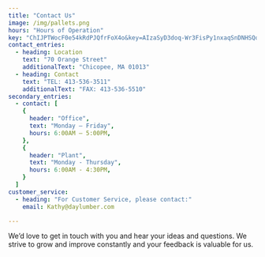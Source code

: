 ```yaml
---
title: "Contact Us"
image: /img/pallets.png
hours: "Hours of Operation"
key: "ChIJPTWocF0e54kRdPJQfrFoX4o&key=AIzaSyD3doq-Wr3FisPy1nxaqSnDNHSQqPhkf94"
contact_entries:
  - heading: Location
    text: "70 Orange Street"
    additionalText: "Chicopee, MA 01013"
  - heading: Contact
    text: "TEL: 413-536-3511"
    additionalText: "FAX: 413-536-5510"
secondary_entries:
  - contact: [
    {
      header: "Office",
      text: "Monday – Friday",
      hours: 6:00AM – 5:00PM,
    },
    {
      header: "Plant",
      text: "Monday - Thursday",
      hours: 6:00AM - 4:30PM,
    }
  ]
customer_service:
  - heading: "For Customer Service, please contact:"
    email: Kathy@daylumber.com

---
```


We’d love to get in touch with you and hear your ideas and
questions. We strive to grow and improve constantly and your feedback
is valuable for us.